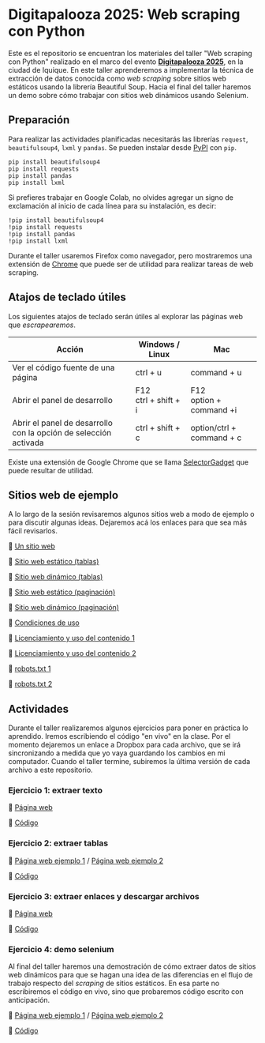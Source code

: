 # Digitapalooza 2025: Web scraping con Python
Este es el repositorio se encuentran los materiales del taller "Web scraping con Python" realizado en el marco del evento [**Digitapalooza 2025**](https://www.datapalooza.cl/), en la ciudad de Iquique. En este taller aprenderemos a implementar la técnica de extracción de datos conocida como _web scraping_ sobre sitios web estáticos usando la librería Beautiful Soup. Hacia el final del taller haremos un demo sobre cómo trabajar con sitios web dinámicos usando Selenium.

## Preparación 

Para realizar las actividades planificadas necesitarás las librerías `request`, `beautifulsoup4`, `lxml` y `pandas`. Se pueden instalar desde [PyPI](https://pypi.org/) con `pip`. 

```
pip install beautifulsoup4
pip install requests
pip install pandas
pip install lxml
```

Si prefieres trabajar en Google Colab, no olvides agregar un signo de exclamación al inicio de cada línea para su instalación, es decir:

```
!pip install beautifulsoup4
!pip install requests
!pip install pandas
!pip install lxml
```

Durante el taller usaremos Firefox como navegador, pero mostraremos una extensión de [Chrome](https://chromewebstore.google.com/detail/selectorgadget/mhjhnkcfbdhnjickkkdbjoemdmbfginb?hl=es) que puede ser de utilidad para realizar tareas de web scraping. 

## Atajos de teclado útiles

Los siguientes atajos de teclado serán útiles al explorar las páginas web que _escrapearemos_.

| Acción | Windows / Linux | Mac |
|---|---|---|
| Ver el código fuente de una página | ctrl +  u | command + u|
| Abrir el panel de desarrollo | F12<br/>ctrl + shift + i | F12<br/>option + command +i |
| Abrir el panel de desarrollo con la opción de selección activada | ctrl + shift + c | option/ctrl + command + c |

Existe una extensión de Google Chrome que se llama [SelectorGadget](https://chromewebstore.google.com/detail/selectorgadget/mhjhnkcfbdhnjickkkdbjoemdmbfginb?hl=es) que puede resultar de utilidad. 

## Sitios web de ejemplo

A lo largo de la sesión revisaremos algunos sitios web a modo de ejemplo o para discutir algunas ideas. Dejaremos acá los enlaces para que sea más fácil revisarlos. 

:link: [Un sitio web](https://datascience.uc.cl/que-es-ciencia-de-datos)

:link: [Sitio web estático (tablas)](https://es.wikipedia.org/wiki/Anexo:%C3%81lbumes_musicales_m%C3%A1s_vendidos)

:link: [Sitio web dinámico (tablas)](https://www.camara.cl/transparencia/asesoriasexternasgral.aspx)

:link: [Sitio web estático (paginación)](https://www.minciencia.gob.cl/noticias)

:link: [Sitio web dinámico (paginación)](https://www.emol.com/)

:link: [Condiciones de uso](https://www.amazon.com/-/es/gp/help/customer/display.html?nodeId=508088&ref_=footer_cou) 

:link: [Licenciamiento y uso del contenido 1](https://www.biobiochile.cl/)

:link: [Licenciamiento y uso del contenido 2](https://prensa.presidencia.cl/)

:link: [robots.txt 1](https://wikipedia.org/)

:link: [robots.txt 2](https://www.oas.org/)


## Actividades

Durante el taller realizaremos algunos ejercicios para poner en práctica lo aprendido. Iremos escribiendo el código "en vivo" en la clase. Por el momento dejaremos un enlace a Dropbox para cada archivo, que se irá sincronizando a medida que yo vaya guardando los cambios en mi computador. Cuando el taller termine, subiremos la última versión de cada archivo a este repositorio.

### Ejercicio 1: extraer texto

:link: [Página web](https://www.minciencia.gob.cl/noticias/plan-de-data-centers-se-abre-a-consulta-ciudadana-convocada-por-el-ministerio-de-ciencia/)

:page_facing_up: [Código](https://www.dropbox.com/scl/fi/78f5tgxz7tfxsfxd46pbr/ejemplo-1_extraer-texto.py?rlkey=meq24nejfp0mq0h8hqxfwzxc6&dl=0)


### Ejercicio 2: extraer tablas

:link: [Página web ejemplo 1](https://www.enap.cl/informacion-comercial/tabla-de-precios-de-paridad) / [Página web ejemplo 2](https://es.wikipedia.org/wiki/Anexo:%C3%81lbumes_musicales_m%C3%A1s_vendidos)

:page_facing_up: [Código](https://www.dropbox.com/scl/fi/3avotsuoe2rtbwfmn4wh8/ejemplo-2_extraer-tablas.py?rlkey=6qgxn05q5rnjmlfxbsyigprcl&dl=0)

### Ejercicio 3: extraer enlaces y descargar archivos

:link: [Página web](https://es.wikipedia.org/wiki/Computadora)

:page_facing_up: [Código](https://www.dropbox.com/scl/fi/6yr10bkeg475fogzrxv99/ejemplo-3_descargar-archivos.py?rlkey=uy1s6gfxeifieico1y1nl6opd&dl=0)


### Ejercicio 4: demo selenium

Al final del taller haremos una demostración de cómo extraer datos de sitios web dinámicos para que se hagan una idea de las diferencias en el flujo de trabajo respecto del _scraping_ de sitios estáticos. En esa parte no escribiremos el código en vivo, sino que probaremos código escrito con anticipación. 

:link: [Página web ejemplo 1](https://www.camara.cl/transparencia/oficinasparlamentarias.aspx) / [Página web ejemplo 2](https://www.memoriachilena.gob.cl)

:page_facing_up: [Código](https://www.dropbox.com/scl/fi/g579wycz844t821ti3ec4/ejemplo-4_demo-selenium.py?rlkey=uzc4ffp5m29y83xyh0734ts0w&dl=0)





